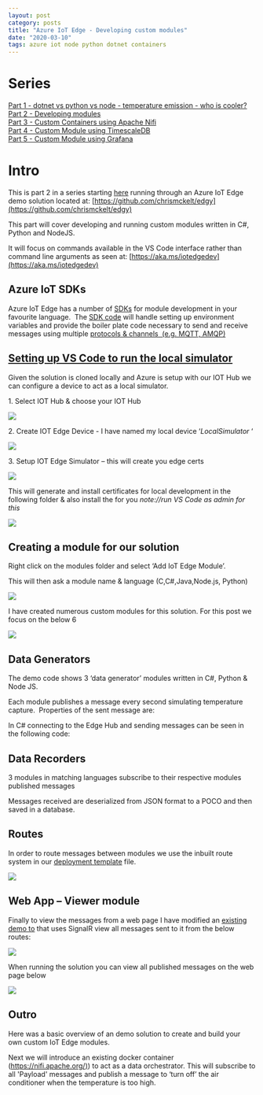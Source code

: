 ```yaml
---
layout: post
category: posts
title: "Azure IoT Edge - Developing custom modules"
date: "2020-03-10"
tags: azure iot node python dotnet containers
---
```


# Series

[Part 1 - dotnet vs python vs node - temperature emission - who is cooler?](https://dev.to/chris_mckelt/azure-iot-edge-who-is-cooler-dotnet-node-or-python-369m)  
[Part 2 - Developing modules](https://dev.to/chris_mckelt/azure-iot-edge-developing-custom-modules-df3)  
[Part 3 - Custom Containers using Apache Nifi](https://dev.to/chris_mckelt/azure-iot-edge-3rd-party-containers-3mi3)  
[Part 4 - Custom Module using TimescaleDB](https://dev.to/chris_mckelt/azure-iot-edge-using-timescaledb-on-the-edge-2ec1)  
[Part 5 - Custom Module using Grafana](https://dev.to/chris_mckelt/azure-iot-edge-using-grafana-on-the-edge-26na)

  

# Intro

This is part 2 in a series starting [here](http://blog.mckelt.com/2020/02/13/azure-iot-edge-creating-an-edge-reporting-solution/) running through an Azure IoT Edge demo solution located at: [https://github.com/chrismckelt/edgy](https://github.com/chrismckelt/edgy)

This part will cover developing and running custom modules written in C#, Python and NodeJS.

It will focus on commands available in the VS Code interface rather than command line arguments as seen at: [https://aka.ms/iotedgedev](https://aka.ms/iotedgedev)

## Azure IoT SDKs

Azure IoT Edge has a number of [SDKs](https://github.com/Azure/azure-iot-sdks) for module development in your favourite language.  The [SDK code](https://github.com/Azure/azure-iot-sdks) will handle setting up environment variables and provide the boiler plate code necessary to send and receive messages using multiple [protocols & channels  (e.g. MQTT, AMQP)](https://docs.microsoft.com/en-us/azure/iot-hub/iot-hub-devguide-protocols)

## [Setting up VS Code to run the local simulator](https://docs.microsoft.com/en-us/azure/iot-hub/iot-hub-devguide-protocols)

Given the solution is cloned locally and Azure is setup with our IOT Hub we can configure a device to act as a local simulator.

1\. Select IOT Hub & choose your IOT Hub

![](https://raw.githubusercontent.com/chrismckelt/chrismckelt.github.io/master/_posts/posts/images//77226837-4390bb80-6bb6-11ea-8a88-e03f10cc02eb.png)

2\. Create IOT Edge Device - I have named my local device ‘_LocalSimulator_ ‘

![](https://raw.githubusercontent.com/chrismckelt/chrismckelt.github.io/master/_posts/posts/images//77226840-4ab7c980-6bb6-11ea-8380-b0656965b968.png)

3\. Setup IOT Edge Simulator – this will create you edge certs

![](https://raw.githubusercontent.com/chrismckelt/chrismckelt.github.io/master/_posts/posts/images//77226898-bd28a980-6bb6-11ea-99cb-3f5a35dce53a.png)

This will generate and install certificates for local development in the following folder & also install the for you _note://run VS Code as admin for this_

![](https://raw.githubusercontent.com/chrismckelt/chrismckelt.github.io/master/_posts/posts/images//77226845-5905e580-6bb6-11ea-881e-46ca8640529b.png)

## Creating a module for our solution

Right click on the modules folder and select ‘Add IoT Edge Module’.

This will then ask a module name & language (C,C#,Java,Node.js, Python)

![](https://raw.githubusercontent.com/chrismckelt/chrismckelt.github.io/master/_posts/posts/images//77226850-615e2080-6bb6-11ea-9775-f2a18775b707.png)

I have created numerous custom modules for this solution. For this post we focus on the below 6

![](https://raw.githubusercontent.com/chrismckelt/chrismckelt.github.io/master/_posts/posts/images//77226855-67ec9800-6bb6-11ea-9af9-3bf33e1fbc44.png)

## Data Generators

The demo code shows 3 ‘data generator’ modules written in C#, Python & Node JS.

Each module publishes a message every second simulating temperature capture.  Properties of the sent message are:

<script src="https://gist.github.com/chrismckelt/0299fe4f6f81f7bebdb2792cec935508.js"></script>

In C# connecting to the Edge Hub and sending messages can be seen in the following code:

<script src="https://gist.github.com/chrismckelt/4a0769a626f433fb25903318b88c5311.js"></script>

## Data Recorders

3 modules in matching languages subscribe to their respective modules published messages

<script src="https://gist.github.com/chrismckelt/9b1a3923f31a657fa3a6ff9f1a9e417a.js"></script>

Messages received are deserialized from JSON format to a POCO and then saved in a database.

<script src="https://gist.github.com/chrismckelt/0fc37bda378ea94f694a2de8c1ca7a6e.js"></script>

## Routes

In order to route messages between modules we use the inbuilt route system in our [deployment template](https://github.com/chrismckelt/edgy/blob/master/deployment.debug.template.json) file.

![](https://raw.githubusercontent.com/chrismckelt/chrismckelt.github.io/master/_posts/posts/images//77226859-75a21d80-6bb6-11ea-9723-f7f977688da2.png)

## Web App – Viewer module

Finally to view the messages from a web page I have modified an [existing demo to](https://github.com/Azure-Samples/iot-edge-hmi-module) that uses SignalR view all messages sent to it from the below routes:

![](https://raw.githubusercontent.com/chrismckelt/chrismckelt.github.io/master/_posts/posts/images//77226864-7a66d180-6bb6-11ea-8e78-30165268a5d3.png)

When running the solution you can view all published messages on the web page below

![](https://raw.githubusercontent.com/chrismckelt/chrismckelt.github.io/master/_posts/posts/images//77226868-7f2b8580-6bb6-11ea-991e-f88f499d70b7.png)

## Outro

Here was a basic overview of an demo solution to create and build your own custom IoT Edge modules.

Next we will introduce an existing docker container ([https://nifi.apache.org/)](https://nifi.apache.org/)) to act as a data orchestrator. This will subscribe to all 'Payload' messages and publish a message to ‘turn off’ the air conditioner when the temperature is too high.
